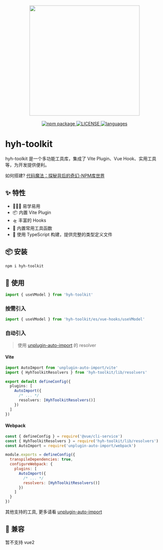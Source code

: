 <p align="center" style="margin-top: 20px">
  <a href="https://coderhyh.github.io/hyh-toolkit" target="_blank">
    <img width="350" src="https://coderhyh.github.io/hyh-toolkit/logo.svg">
  </a>
  <br/><br/>
  <a href="https://www.npmjs.com/package/hyh-toolkit" target="_blank">
    <img src="https://img.shields.io/npm/v/hyh-toolkit.svg?logo=npm" alt="npm package">
  </a>
  <a href="https://github.com/coderhyh/hyh-toolkit/blob/master/LICENSE" target="_blank">
    <img src="https://img.shields.io/github/license/coderhyh/hyh-toolkit" alt="LICENSE">
  </a>
  <a href="#" target="_blank">
    <img src="https://img.shields.io/github/languages/top/coderhyh/hyh-toolkit?logo=typescript" alt="languages">
  </a>
</p>

# hyh-toolkit

hyh-toolkit 是一个多功能工具库，集成了 Vite Plugin、Vue Hook、实用工具等，为开发提供便利。

如何搭建? [代码魔法：探秘背后的奇幻-NPM库世界](https://juejin.cn/post/7264900667595702331)

## ✨ 特性

- 🏄🏼‍♂️ 易学易用
- 📦 内置 Vite Plugin
- 🛸 丰富的 Hooks
- 🔨 内置常用工具函数
- 🎯 使用 TypeScript 构建，提供完整的类型定义文件

## 📦 安装

```bash
npm i hyh-toolkit
```

## 🔨 使用

```ts
import { useVModel } from 'hyh-toolkit'
```

### 按需引入

```ts
import { useVModel } from 'hyh-toolkit/es/vue-hooks/useVModel'
```

### 自动引入

> 使用 [unplugin-auto-import](https://github.com/antfu/unplugin-auto-import#readme) 的 resolver

#### Vite

```ts
import AutoImport from 'unplugin-auto-import/vite'
import { HyhToolkitResolvers } from 'hyh-toolkit/lib/resolvers'

export default defineConfig({
  plugins: [
    AutoImport({
      /* ... */
      resolvers: [HyhToolkitResolvers()]
    })
  ]
})
```

#### Webpack

```js
const { defineConfig } = require('@vue/cli-service')
const { HyhToolkitResolvers } = require('hyh-toolkit/lib/resolvers')
const AutoImport = require('unplugin-auto-import/webpack')

module.exports = defineConfig({
  transpileDependencies: true,
  configureWebpack: {
    plugins: [
      AutoImport({
        /* ... */
        resolvers: [HyhToolkitResolvers()]
      })
    ]
  }
})
```

其他支持的工具, 更多请看 [unplugin-auto-import](https://github.com/antfu/unplugin-auto-import#readme)

## 🧩 兼容

暂不支持 vue2
